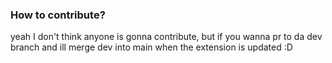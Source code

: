 ### How to contribute?

yeah I don't think anyone is gonna contribute, but if you wanna pr to da dev branch and ill merge dev into main when the extension is updated :D
